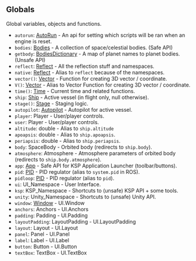 ## Globals

Global variables, objects and functions.

- `autorun`: [AutoRun](AutoRun.md) - An api for setting which scripts will be ran when an engine is reset.
- `bodies`: [Bodies](Bodies.md) - A collection of space/celestial bodies. (Safe API)
- `getbody`: [BodiesDictionary](../UnsafeAPI/BodiesDictionary.md) - A map of planet names to planet bodies. (Unsafe API)
- `reflect`: [Reflect](Reflect.md) - All the reflection stuff and namespaces.
- `native`: [Reflect](Reflect.md) - Alias to `reflect` because of the namespaces.
- `vector()`: [Vector](Vector.md) - Function for creating 3D vector / coordinate.
- `V()`: [Vector](Vector.md) - Alias to Vector Function for creating 3D vector / coordinate.
- `time()`: [Time](Time.md) - Current time and related functions.
- `ship`: [Ship](Ship.md) - Active vessel (in flight only, null otherwise).
- `stage()`: [Stage](Stage.md) - Staging logic.
- `autopilot`: [Autopilot](Autopilot.md) - Autopilot for active vessel.
- `player`: Player - User/player controls.
- `user`: Player - User/player controls.
- `altitude`: double - Alias to `ship.altitude`
- `apoapsis`: double - Alias to `ship.apoapsis`.
- `periapsis`: double - Alias to `ship.periapsis`.
- `body`: SpaceBody - Orbited body (redirects to `ship.body`).
- `atmosphere`: Atmosphere - Atmosphere parameters of orbited body (redirects to `ship.body.atmosphere`).
- `app`: [App](App.md) - Safe API for KSP Application Launcher (toolbar/buttons).
- `pid`: [PID](PID.md) - PID regulator (alias to `system.pid` in ROS).
- `pidloop`: [PID](PID.md) - PID regulator (alias to `pid`).
- `ui`: UI_Namespace - User Interface.
- `ksp`: KSP_Namespace - Shortcuts to (unsafe) KSP API + some tools.
- `unity`: Unity_Namespace - Shortcuts to (unsafe) Unity API.
- `window`: [Window](../Window.md) - UI.Window
- `anchors`: Anchors - UI.Anchors
- `padding`: Padding - UI.Padding
- `layoutPadding`: LayoutPadding - UI.LayoutPadding
- `layout`: Layout - UI.Layout
- `panel`: Panel - UI.Panel
- `label`: Label - UI.Label
- `button`: Button - UI.Button
- `textBox`: TextBox - UI.TextBox
